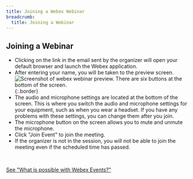 ```yaml
---
title: Joining a Webex Webinar
breadcrumb:
  title: Joining a Webinar
---
```


## Joining a Webinar

* Clicking on the link in the email sent by the organizer will open your default browser and launch the Webex application.
* After entering your name, you will be taken to the preview screen.
  ![Screenshot of webex webinar preview. There are six buttons at the bottom of the screen.](img/webex_events_participate2.png){:.border}
* The audio and microphone settings are located at the bottom of the screen. This is where you switch the audio and microphone settings for your equipment, such as when you wear a headset. If you have any problems with these settings, you can change them after you join.
* The microphone button on the screen allows you to mute and unmute the microphone.
* Click "Join Event" to join the meeting.
* If the organizer is not in the session, you will not be able to join the meeting even if the scheduled time has passed.

<br />

[See "What is possible with Webex Events?"](do_events)
